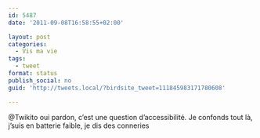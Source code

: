```yaml
---
id: 5487
date: '2011-09-08T16:58:55+02:00'

layout: post
categories:
  - Vis ma vie
tags:
  - tweet
format: status
publish_social: no
guid: 'http://tweets.local/?birdsite_tweet=111845983171780608'

---
```


@Twikito oui pardon, c’est une question d’accessibilité. Je confonds tout là, j’suis en batterie faible, je dis des conneries